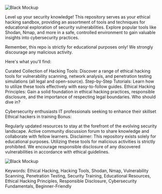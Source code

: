![Black Mockup](https://github.com/MistakenChoices/Ethical-Hacking-Playground-Explore-Tools-Techniques-Educational-Only-/assets/122557113/0cf12b1b-59d6-4d30-9662-d5d15eb9c91e)

Level up your security knowledge! This repository serves as your ethical hacking sandbox, providing an assortment of tools and techniques for educational exploration of security vulnerabilities. Explore popular tools like Shodan, Nmap, and more in a safe, controlled environment to gain valuable insights into cybersecurity practices.

Remember, this repo is strictly for educational purposes only! We strongly discourage any malicious activity.

Here's what you'll find:

Curated Collection of Hacking Tools: Discover a range of ethical hacking tools for vulnerability scanning, network analysis, and penetration testing simulations (all legal and open-source).
Step-by-Step Tutorials: Learn how to utilize these tools effectively with easy-to-follow guides.
Ethical Hacking Principles: Gain a solid foundation in ethical hacking practices, responsible disclosure, and the importance of respecting legal boundaries.
Who should dive in?

Cybersecurity enthusiasts
IT professionals seeking to enhance their skillset
Ethical hackers in training
Bonus:

Regularly updated resources to stay at the forefront of the evolving security landscape.
Active community discussion forum to share knowledge and collaborate with fellow learners.
Disclaimer: This repository exists solely for educational purposes. Utilizing these tools for malicious activities is strictly prohibited. We encourage responsible disclosure of any discovered vulnerabilities in accordance with ethical guidelines.

![Black Mockup](https://github.com/MistakenChoices/Ethical-Hacking-Playground-Explore-Tools-Techniques-Educational-Only-/assets/122557113/bebe045d-911f-4b71-bdca-671594b8a6ee)

Keywords: Ethical Hacking, Hacking Tools, Shodan, Nmap, Vulnerability Scanning, Penetration Testing, Security Training, Educational Resources, Ethical Hacking Principles, Responsible Disclosure, Cybersecurity Fundamentals, Beginner-Friendly
